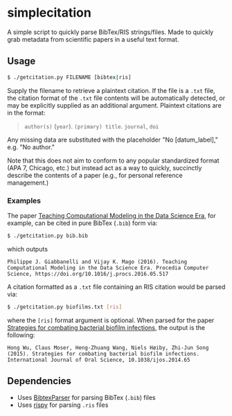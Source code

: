 # simplecitation
A simple script to quickly parse BibTex/RIS strings/files. Made to quickly grab metadata from scientific papers in a useful text format.

## Usage

```bash
$ ./getcitation.py FILENAME [bibtex|ris]
```

Supply the filename to retrieve a plaintext citation. If the file is a `.txt` file, the citation format of the `.txt` file contents will be automatically detected, or may be explicitly supplied as an additional argument. Plaintext citations are in the format:

> `author(s)` (`year`). `(primary) title`. `journal`, `doi`

Any missing data are substituted with the placeholder "No [datum\_label]," e.g. "No author."

Note that this does not aim to conform to any popular standardized format (APA 7, Chicago, etc.) but instead act as a way to quickly, succinctly describe the contents of a paper (e.g., for personal reference management.)

### Examples

The paper [Teaching Computational Modeling in the Data Science Era](https://www.sciencedirect.com/science/article/pii/S1877050916310055), for example, can be cited in pure BibTex (`.bib`) form via:

```bash
$ ./getcitation.py bib.bib
```

which outputs

```
Philippe J. Giabbanelli and Vijay K. Mago (2016). Teaching Computational Modeling in the Data Science Era. Procedia Computer Science, https://doi.org/10.1016/j.procs.2016.05.517
```



A citation formatted as a `.txt` file containing an RIS citation would be parsed via:

```bash
$ ./getcitation.py biofilms.txt [ris]
```

where the `[ris]` format argument is optional. When parsed for the paper [Strategies for combating bacterial biofilm infections](https://www.nature.com/articles/ijos201465), the output is the following:

```
Hong Wu, Claus Moser, Heng-Zhuang Wang, Niels Høiby, Zhi-Jun Song (2015). Strategies for combating bacterial biofilm infections. International Journal of Oral Science, 10.1038/ijos.2014.65
```



## Dependencies
* Uses [BibtexParser](https://bibtexparser.readthedocs.io/en/master/) for parsing BibTex (`.bib`) files
* Uses [rispy](https://pypi.org/project/rispy/#description) for parsing `.ris` files

